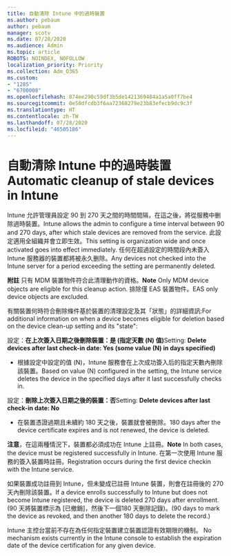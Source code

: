```yaml
---
title: 自動清除 Intune 中的過時裝置
ms.author: pebaum
author: pebaum
manager: scotv
ms.date: 07/28/2020
ms.audience: Admin
ms.topic: article
ROBOTS: NOINDEX, NOFOLLOW
localization_priority: Priority
ms.collection: Adm_O365
ms.custom:
- "1285"
- "6700008"
ms.openlocfilehash: 874ee290c59df3b5de1421369484a1a5a0ff7be4
ms.sourcegitcommit: 0e50dfcdb3f6aa72368279e23b83efecb9dc9c3f
ms.translationtype: HT
ms.contentlocale: zh-TW
ms.lasthandoff: 07/28/2020
ms.locfileid: "46505186"
---
```

# <a name="automatic-cleanup-of-stale-devices-in-intune"></a><span data-ttu-id="e4785-102">自動清除 Intune 中的過時裝置</span><span class="sxs-lookup"><span data-stu-id="e4785-102">Automatic cleanup of stale devices in Intune</span></span>

<span data-ttu-id="e4785-103">Intune 允許管理員設定 90 到 270 天之間的時間間隔，在這之後，將從服務中删除過時裝置。</span><span class="sxs-lookup"><span data-stu-id="e4785-103">Intune allows the admin to configure a time interval between 90 and 270 days, after which stale devices are removed from the service.</span></span> <span data-ttu-id="e4785-104">此設定適用全組織并會立即生效。</span><span class="sxs-lookup"><span data-stu-id="e4785-104">This setting is organization wide and once activated goes into effect immediately.</span></span> <span data-ttu-id="e4785-105">任何在超過設定的時間段內未簽入 Intune 服務器的裝置都將被永久删除。</span><span class="sxs-lookup"><span data-stu-id="e4785-105">Any devices not checked into the Intune server for a period exceeding the setting are permanently deleted.</span></span>

<span data-ttu-id="e4785-106">**附註** 只有 MDM 裝置物件符合此清理動作的資格。</span><span class="sxs-lookup"><span data-stu-id="e4785-106">**Note** Only MDM device objects are eligible for this cleanup action.</span></span> <span data-ttu-id="e4785-107">排除僅 EAS 裝置物件。</span><span class="sxs-lookup"><span data-stu-id="e4785-107">EAS only device objects are excluded.</span></span>

<span data-ttu-id="e4785-108">有關裝置何時符合刪除條件基於裝置的清理設定及其「狀態」的詳細資訊:</span><span class="sxs-lookup"><span data-stu-id="e4785-108">For additional information on when a device becomes eligible for deletion based on the device clean-up setting and its "state":</span></span>

<span data-ttu-id="e4785-109">設定：**在上次簽入日期之後刪除裝置：是 (指定天數 (N) 值)**</span><span class="sxs-lookup"><span data-stu-id="e4785-109">Setting: **Delete devices after last check-in date: Yes (some value (N) in days specified)**</span></span>

- <span data-ttu-id="e4785-110">根據設定中設定的值 (N)，Intune 服務會在上次成功簽入后的指定天數內刪除該裝置。</span><span class="sxs-lookup"><span data-stu-id="e4785-110">Based on value (N) configured in the setting, the Intune service deletes the device in the specified days after it last successfully checks in.</span></span>

<span data-ttu-id="e4785-111">設定：**刪除上次簽入日期之後的裝置：否**</span><span class="sxs-lookup"><span data-stu-id="e4785-111">Setting:  **Delete devices after last check-in date: No**</span></span>

- <span data-ttu-id="e4785-112">在裝置憑證過期且未續約 180 天之後，裝置就會被刪除。</span><span class="sxs-lookup"><span data-stu-id="e4785-112">180 days after the device certificate expires and is not renewed, the device is deleted.</span></span>

<span data-ttu-id="e4785-113">**注意**，在這兩種情況下，裝置都必須成功在 Intune 上註冊。</span><span class="sxs-lookup"><span data-stu-id="e4785-113">**Note** In both cases, the device must be registered successfully in Intune.</span></span> <span data-ttu-id="e4785-114">在第一次使用 Intune 服務的簽入裝置時註冊。</span><span class="sxs-lookup"><span data-stu-id="e4785-114">Registration occurs during the first device checkin with the Intune service.</span></span>

<span data-ttu-id="e4785-115">如果裝置成功註冊到 Intune，但未變成已註冊 Intune 裝置，則會在註冊後的 270 天內刪除該裝置。</span><span class="sxs-lookup"><span data-stu-id="e4785-115">If a device enrolls successfully to Intune but does not become Intune registered, the device is deleted 270 days after enrollment.</span></span> <span data-ttu-id="e4785-116">(90 天將裝置標示為 [已撤銷]，然後下一個180 天刪除記錄)。</span><span class="sxs-lookup"><span data-stu-id="e4785-116">(90 days to mark the device as revoked, and then another 180 days to delete the record.)</span></span>

<span data-ttu-id="e4785-117">Intune 主控台當前不存在為任何指定裝置建立裝置認證有效期限的機制。 </span><span class="sxs-lookup"><span data-stu-id="e4785-117">No mechanism exists currently in the Intune console to establish the expiration date of the device certification for any given device.</span></span>